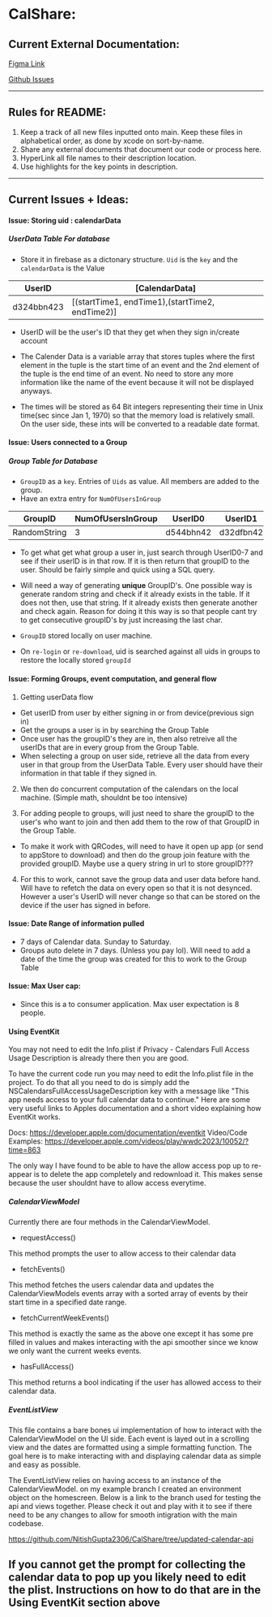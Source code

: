 # CalShare:

## Current External Documentation:

[Figma Link](https://www.figma.com/file/LdDJt5Q6lnb4CsLLT1BDb6/ECS189E-Project-UI?type=design&node-id=01&mode=design&t=z8j25F6VY80fcINF-0)

[Github Issues](https://github.com/NitishGupta2306/CalShare/issues)

---
## Rules for README:
1. Keep a track of all new files inputted onto main. Keep these files in alphabetical order, as done by xcode on sort-by-name.
2. Share any external documents that document our code or process here.
3. HyperLink all file names to their description location.
4. Use highlights for the key points in description.

---

## Current Issues + Ideas:

#### Issue: Storing uid : calendarData
##### UserData Table For database
- Store it in firebase as a dictonary structure. `Uid` is the `key` and the `calendarData` is the Value

|  UserID  |    [CalendarData]    |
|----------|----------------------|
|d324bbn423|[(startTime1, endTime1),(startTime2, endTime2)]|

- UserID will be the user's ID that they get when they sign in/create account

- The Calender Data is a variable array that stores tuples where the first element in the tuple is the start time of an event and the 2nd element of the tuple is the end time of an event. No need to store any more information like the name of the event because it will not be displayed anyways.

- The times will be stored as 64 Bit integers representing their time in Unix time(sec since Jan 1, 1970) so that the memory load is relatively small. On the user side, these ints will be converted to a readable date format.


#### Issue: Users connected to a Group
##### Group Table for Database
- `GroupID` as a `key`. Entries of `Uids` as value. All members are added to the group.
- Have an extra entry for `NumOfUsersInGroup`

|   GroupID  |NumOfUsersInGroup| UserID0 | UserID1 | UserID2 | UserID3 | UserID4 | UserID5 | UserID6 | UserID7 |
|------------|-----------------|---------|---------|---------|---------|---------|---------|---------|---------|
|RandomString|        3        |d544bhn42|d32dfbn42|d390jmn78|         |         |         |         |         |

- To get what get what group a user in, just search through UserID0-7 and see if their userID is in that row. If it is then return that groupID to the user. Should be fairly simple and quick using a SQL query.

- Will need a way of generating **unique** GroupID's. One possible way is generate random string and check if it already exists in the table. If it does not then, use that string. If it already exists then generate another and check again. Reason for doing it this way is so that people cant try to get consecutive groupID's by just increasing the last char.

- `GroupID` stored locally on user machine.
                    
- On `re-login` or `re-download`, uid is searched against all uids in groups to restore the locally stored `groupId`


#### Issue: Forming Groups, event computation, and general flow
1. Getting userData flow
 * Get userID from user by either signing in or from device(previous sign in)
 * Get the groups a user is in by searching the Group Table
 * Once user has the groupID's they are in, then also retreive all the userIDs that are in every group from the Group Table. 
 * When selecting a group on user side, retrieve all the data from every user in that group from the UserData Table. Every user should have their information in that table if they signed in.
 
2. We then do concurrent computation of the calendars on the local machine. (Simple math, shouldnt be too intensive)

3. For adding people to groups, will just need to share the groupID to the user's who want to join and then add them to the row of that GroupID in the Group Table.
 * To make it work with QRCodes, will need to have it open up app (or send to appStore to download) and then do the group join feature with the provided groupID. Maybe use a query string in url to store groupID???
4. For this to work, cannot save the group data and user data before hand. Will have to refetch the data on every open so that it is not desynced. However a user's UserID will never change so that can be stored on the device if the user has signed in before.

#### Issue: Date Range of information pulled
- 7 days of Calendar data. Sunday to Saturday.
- Groups auto delete in 7 days. (Unless you pay lol). Will need to add a date of the time the group was created for this to work to the Group Table

#### Issue: Max User cap:
- Since this is a to consumer application. Max user expectation is 8 people.

#### Using EventKit
You may not need to edit the Info.plist if Privacy - Calendars Full Access Usage Description
is already there then you are good.

To have the current code run you may need to edit the Info.plist file in the
project. To do that all you need to do is simply add the NSCalendarsFullAccessUsageDescription
key with a message like "This app needs access to your full calendar data to continue." 
Here are some very useful links to Apples documentation and a short video 
explaining how EventKit works.

Docs: https://developer.apple.com/documentation/eventkit Video/Code Examples: https://developer.apple.com/videos/play/wwdc2023/10052/?time=863

The only way I have found to be able to have the allow access pop up to 
re-appear is to delete the app completely and redownload it. 
This makes sense because the user shouldnt have to allow access everytime.

##### CalendarViewModel

Currently there are four methods in the CalendarViewModel.
- requestAccess()

This method prompts the user to allow access to their calendar data
- fetchEvents()

This method fetches the users calendar data and updates the CalendarViewModels
events array with a sorted array of events by their start time in a specified
date range.

- fetchCurrentWeekEvents()

This method is exactly the same as the above one except it has some pre filled
in values and makes interacting with the api smoother since we know we only 
want the current weeks events.
- hasFullAccess()

This method returns a bool indicating if the user has allowed access to their
calendar data.

##### EventListView

This file contains a bare bones ui implementation of how to interact with the
CalendarViewModel on the UI side. Each event is layed out in a scrolling view
and the dates are formatted using a simple formatting function. The goal here
is to make interacting with and displaying calendar data as simple and easy
as possible.

The EventListView relies on having access to an instance of the CalendarViewModel.
on my example branch I created an environment object on the homescreen. Below
is a link to the branch used for testing the api and views together. Please 
check it out and play with it to see if there need to be any changes to allow for
smooth intigration with the main codebase.

https://github.com/NitishGupta2306/CalShare/tree/updated-calendar-api

## If you cannot get the prompt for collecting the calendar data to pop up you likely need to edit the plist. Instructions on how to do that are in the Using EventKit section above

